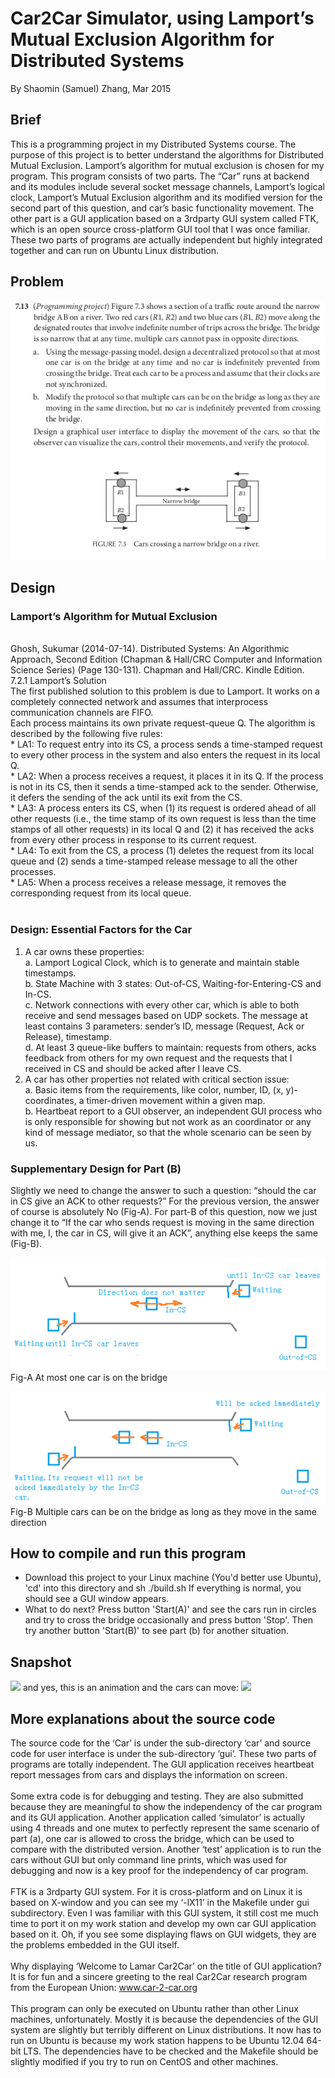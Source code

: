 # Car2Car Simulator, using Lamport’s Mutual Exclusion Algorithm for Distributed Systems
By Shaomin (Samuel) Zhang, Mar 2015

## Brief
This is a programming project in my Distributed Systems course. The purpose of this project is to better understand the algorithms for Distributed Mutual Exclusion. Lamport’s algorithm for mutual exclusion is chosen for my program. This program consists of two parts. The “Car” runs at backend and its modules include several socket message channels, Lamport’s logical clock, Lamport’s Mutual Exclusion algorithm and its modified version for the second part of this question, and car’s basic functionality movement. The other part is a GUI application based on a 3rdparty GUI system called FTK, which is an open source cross-platform GUI tool that I was once familiar. These two parts of programs are actually independent but highly integrated together and can run on Ubuntu Linux distribution. 

## Problem
![](https://raw.githubusercontent.com/smicn/Car2Car/master/docs/question.png)

## Design
### Lamport’s Algorithm for Mutual Exclusion
<br>
Ghosh, Sukumar (2014-07-14). Distributed Systems: An Algorithmic Approach, Second Edition (Chapman & Hall/CRC Computer and Information Science Series) (Page 130-131). Chapman and Hall/CRC. Kindle Edition.<br>
7.2.1 Lamport’s Solution<br>
	The first published solution to this problem is due to Lamport. It works on a completely connected network and assumes that interprocess communication channels are FIFO.<br>
	Each process maintains its own private request-queue Q. The algorithm is described by the following five rules:<br>
*	LA1: To request entry into its CS, a process sends a time-stamped request to every other process in the system and also enters the request in its local Q.<br>
*	LA2: When a process receives a request, it places it in its Q. If the process is not in its CS, then it sends a time-stamped ack to the sender. Otherwise, it defers the sending of the ack until its exit from the CS.<br>
*	LA3: A process enters its CS, when (1) its request is ordered ahead of all other requests (i.e., the time stamp of its own request is less than the time stamps of all other requests) in its local Q and (2) it has received the acks from every other process in response to its current request.<br>
*	LA4: To exit from the CS, a process (1) deletes the request from its local queue and (2) sends a time-stamped release message to all the other processes.<br>
*	LA5: When a process receives a release message, it removes the corresponding request from its local queue.<br>
<br>

### Design: Essential Factors for the Car

1. A car owns these properties: <br>
	a. Lamport Logical Clock, which is to generate and maintain stable timestamps. <br>
	b. State Machine with 3 states:  Out-of-CS, Waiting-for-Entering-CS and In-CS. <br>
	c. Network connections with every other car, which is able to both receive and send messages based on UDP sockets. The message at least contains 3 parameters: sender’s ID, message (Request, Ack or Release), timestamp. <br>
	d. At least 3 queue-like buffers to maintain: requests from others, acks feedback from others for my own request and the requests that I received in CS and should be acked after I leave CS. <br>
2. A car has other properties not related with critical section issue: <br>
	a. Basic items from the requirements, like color, number, ID, (x, y)-coordinates, a timer-driven movement within a given map. <br>
	b. Heartbeat report to a GUI observer, an independent GUI process who is only responsible for showing but not work as an coordinator or any kind of message mediator, so that the whole scenario can be seen by us. <br>











### Supplementary Design for Part (B)

Slightly we need to change the answer to such a question: “should the car in CS give an ACK to other requests?” For the previous version, the answer of course is absolutely No (Fig-A).  For part-B of this question, now we just change it to “If the car who sends request is moving in the same direction with me, I, the car in CS, will give it an ACK”, anything else keeps the same (Fig-B).

![](https://raw.githubusercontent.com/smicn/Car2Car/master/docs/partA.png)  
Fig-A At most one car is on the bridge

![](https://raw.githubusercontent.com/smicn/Car2Car/master/docs/partB.png) 
<br>Fig-B Multiple cars can be on the bridge as long as they move in the same direction

## How to compile and run this program
* Download this project to your Linux machine (You'd better use Ubuntu), 'cd' into this directory and sh ./build.sh If everything is normal, you should see a GUI window appears. 
* What to do next? Press button 'Start(A)' and see the cars run in circles and try to cross the bridge occasionally and press button 'Stop'. Then try another button 'Start(B)' to see part (b) for another situation.

## Snapshot
![](https://raw.githubusercontent.com/smicn/Car2Car/master/docs/snapshot.jpg)
<brbr>
and yes, this is an animation and the cars can move:
![](https://github.com/smicn/Car2Car/blob/master/docs/ezgif.com-optimize.gif)
<br>

## More explanations about the source code
The source code for the ‘Car’ is under the sub-directory ‘car’ and source code for user interface is under the sub-directory ‘gui’. These two parts of programs are totally independent. The GUI application receives heartbeat report messages from cars and displays the information on screen.<br><br>
Some extra code is for debugging and testing. They are also submitted because they are meaningful to show the independency of the car program and its GUI application. Another application called ‘simulator’ is actually using 4 threads and one mutex to perfectly represent the same scenario of part (a), one car is allowed to cross the bridge, which can be used to compare with the distributed version. Another ‘test’ application is to run the cars without GUI but only command line prints, which was used for debugging and now is a key proof for the independency of car program. <br><br>
FTK is a 3rdparty GUI system. For it is cross-platform and on Linux it is based on X-window and you can see my ‘-lX11’ in the Makefile under gui subdirectory. Even I was familiar with this GUI system, it still cost me much time to port it on my work station and develop my own car GUI application based on it. Oh, if you see some displaying flaws on GUI widgets, they are the problems embedded in the GUI itself. <br><br>
Why displaying ‘Welcome to Lamar Car2Car’ on the title of GUI application? It is for fun and a sincere greeting to the real Car2Car research program from the European Union: www.car-2-car.org <br><br>
This program can only be executed on Ubuntu rather than other Linux machines, unfortunately. Mostly it is because the dependencies of the GUI system are slightly but terribly different on Linux distributions. It now has to run on Ubuntu is because my work station happens to be Ubuntu 12.04 64-bit LTS. The dependencies have to be checked and the Makefile should be slightly modified if you try to run on CentOS and other machines.<br>

